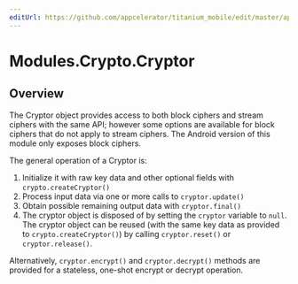 ```yaml
---
editUrl: https://github.com/appcelerator/titanium_mobile/edit/master/apidoc/Cryptor.yml
---
```

# Modules.Crypto.Cryptor

<TypeHeader/>

## Overview

The Cryptor object provides access to both block ciphers and stream ciphers with the same API; however some options are available for block ciphers that do not apply to stream ciphers.
The Android version of this module only exposes block ciphers.

The general operation of a Cryptor is: 

1. Initialize it with raw key data and other optional fields with `crypto.createCryptor()`
2. Process input data via one or more calls to `cryptor.update()`
3. Obtain possible remaining output data with `cryptor.final()`
4. The cryptor object is disposed of by setting the `cryptor` variable to `null`. The cryptor object can be reused (with the same key data as provided to `crypto.createCryptor()`) by calling `cryptor.reset()` or `cryptor.release()`.

Alternatively, `cryptor.encrypt()` and `cryptor.decrypt()` methods are provided for a stateless, one-shot encrypt or decrypt operation.

<ApiDocs/>
